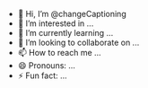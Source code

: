- 👋 Hi, I’m @changeCaptioning
- 👀 I’m interested in ...
- 🌱 I’m currently learning ...
- 💞️ I’m looking to collaborate on ...
- 📫 How to reach me ...
- 😄 Pronouns: ...
- ⚡ Fun fact: ...

<!---
changeCaptioning/changeCaptioning is a ✨ special ✨ repository because its `README.md` (this file) appears on your GitHub profile.
You can click the Preview link to take a look at your changes.
--->
